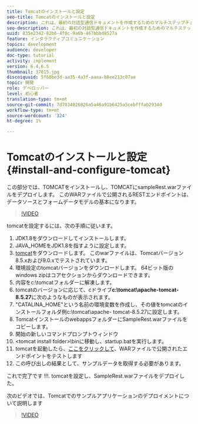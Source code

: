 ```yaml
---
title: Tomcatのインストールと設定
seo-title: Tomcatのインストールと設定
description: これは、最初の対話型通信ドキュメントを作成するためのマルチステップチュートリアルのパート1です。このパートでは、TOMCATをインストールし、sampleRest.warファイルをTOMCATにデプロイします。 このWARファイルで公開されるRESTエンドポイントは、データソースとフォームデータモデルの基本になります。
seo-description: これは、最初の対話型通信ドキュメントを作成するためのマルチステップチュートリアルのパート1です。このパートでは、TOMCATをインストールし、sampleRest.warファイルをTOMCATにデプロイします。 このWARファイルで公開されるRESTエンドポイントは、データソースとフォームデータモデルの基本になります。
uuid: 835e2342-82b6-4f0c-9a6b-467bbbd8527a
feature: インタラクティブコミュニケーション
topics: development
audience: developer
doc-type: tutorial
activity: implement
version: 6.4,6.5
thumbnail: 37815.jpg
discoiquuid: 5f68be3d-aa35-4a3f-aaea-b8ee213c87ae
topic: 開発
role: デベロッパー
level: 初心者
translation-type: tm+mt
source-git-commit: 7d7034026826a5a46a91b6425a5cebfffab2934d
workflow-type: tm+mt
source-wordcount: '324'
ht-degree: 1%

---
```



# Tomcatのインストールと設定{#install-and-configure-tomcat}

この部分では、TOMCATをインストールし、TOMCATにsampleRest.warファイルをデプロイします。 このWARファイルで公開されるRESTエンドポイントは、データソースとフォームデータモデルの基本になります。

>[!VIDEO](https://video.tv.adobe.com/v/37815/?quality=9&learn=on)

tomcatを設定するには、次の手順に従います。

1. JDK1.8をダウンロードしてインストールします。
2. JAVA_HOMEをJDK1.8を指すように設定します。
3. [tomcat](https://tomcat.apache.org/)をダウンロードします。 このwarファイルは、Tomcatバージョン8.5.xおよび9.0.xでテストされています。
4. 環境設定のtomcatバージョンをダウンロードします。 64ビット版のwindows zipはコアセクションからダウンロードできます。
5. 内容をc:\tomcatフォルダーに解凍します。
6. tomcatのバージョンに応じて、cドライブ&#x200B;**c:\tomcat\apache-tomcat-8.5.27**&#x200B;に次のようなものが表示されます。
7. &quot;CATALINA_HOME&quot;という名前の環境変数を作成し、その値をtomcatのインストールフォルダ例c:\tomcat\apache- tomcat-8.5.27に設定します。
8. TomcatインストールのwebappsフォルダーにSampleRest.warファイルをコピーします。
9. 開始の新しいコマンドプロンプトウィンドウ
10. &lt;tomcat install folder>\binに移動し、startup.batを実行します。
11. tomcatを起動したら、[ここをクリックして](http://localhost:8080/SampleRest/webapi/getStatement/9586)、WARファイルで公開されたエンドポイントをテストします
12. この呼び出しの結果として、サンプルデータを取得する必要があります。

これで完了です !!!. tomcatを設定し、SampleRest.warファイルをデプロイした。

次のビデオでは、Tomcatでのサンプルアプリケーションのデプロイメントについて説明します
>[!VIDEO](https://video.tv.adobe.com/v/37815)